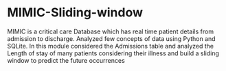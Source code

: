 # MIMIC-Sliding-window
MIMIC is a critical care Database which has real time patient details from admission to discharge. Analyzed few concepts of data using Python and SQLite. In this module considered the Admissions table and analyzed the Length of stay of many patients considering their illness and build a sliding window to predict the future occurrences
